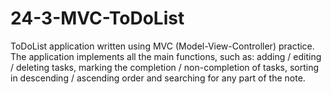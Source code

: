 # 24-3-MVC-ToDoList
ToDoList application written using MVC (Model-View-Controller) practice. The application implements all the main functions, such as: adding / editing / deleting tasks, marking the completion / non-completion of tasks, sorting in descending / ascending order and searching for any part of the note.
